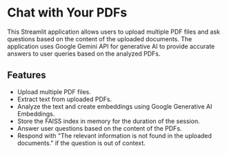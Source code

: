 # Chat with Your PDFs

This Streamlit application allows users to upload multiple PDF files and ask questions based on the content of the uploaded documents. The application uses Google Gemini API for generative AI to provide accurate answers to user queries based on the analyzed PDFs.

## Features

- Upload multiple PDF files.
- Extract text from uploaded PDFs.
- Analyze the text and create embeddings using Google Generative AI Embeddings.
- Store the FAISS index in memory for the duration of the session.
- Answer user questions based on the content of the PDFs.
- Respond with "The relevant information is not found in the uploaded documents." if the question is out of context.
